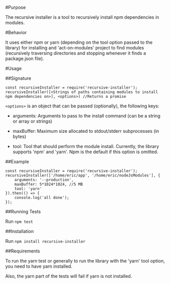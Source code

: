 #Purpose

The recursive installer is a tool to recursively install npm dependencies in modules.

#Behavior

It uses either npm or yarn (depending on the tool option passed to the library) for installing and 'act-on-modules' project to find modules (recursively traversing directories and stopping whenever it finds a package.json file).

#Usage

##Signature

```
const recursiveInstaller = require('recursive-installer');
recursiveInstaller([<Strings of paths containing modules to install npm dependencies on>], <options>) //Returns a promise
```

```<options>``` is an object that can be passed (optionally), the following keys:

- arguments: Arguments to pass to the install command (can be a string or array or strings)

- maxBuffer: Maximum size allocated to stdout/stderr subprocesses (in bytes)

- tool: Tool that should perform the module install. Currently, the library supports 'npm' and 'yarn'. Npm is the default if this option is omitted.

##Example

```
const recursiveInstaller = require('recursive-installer');
recursiveInstaller(['/home/eric/app', '/home/eric/nodeJsModules'], {
    arguments: '--production',
    maxBuffer: 5*1024*1024, //5 MB
    tool: 'yarn'
}).then(() => {
    console.log('all done');
});
```

##Running Tests

Run ```npm test```

##Installation

Run ```npm install recursive-installer```

##Requirements

To run the yarn test or generally to run the library with the 'yarn' tool option, you need to have yarn installed.

Also, the yarn part of the tests will fail if yarn is not installed.